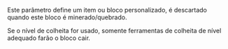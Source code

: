 Este parâmetro define um item ou bloco personalizado, é descartado quando este bloco é minerado/quebrado.

Se o nível de colheita for usado, somente ferramentas de colheita de nível adequado farão o bloco cair.